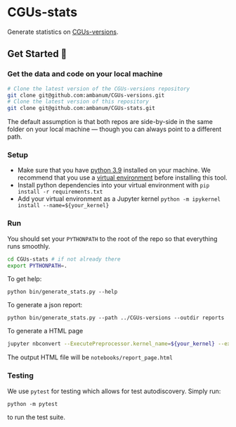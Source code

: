 # CGUs-stats

Generate statistics on [CGUs-versions](https://github.com/ambanum/CGUs-versions).

## Get Started :rocket:
### Get the data and code on your local machine
```sh
# Clone the latest version of the CGUs-versions repository
git clone git@github.com:ambanum/CGUs-versions.git
# Clone the latest version of this repository
git clone git@github.com:ambanum/CGUs-stats.git
```
The default assumption is that both repos are side-by-side in the same folder on your local machine — though you can always point to a different path.

### Setup
- Make sure that you have [python 3.9](https://www.python.org/downloads/release/python-390/) installed on your machine. We recommend that you use a [virtual environment](https://docs.python.org/3/tutorial/venv.html) before installing this tool.
- Install python dependencies into your virtual environment with `pip install -r requirements.txt`
- Add your virtual environment as a Jupyter kernel `python -m ipykernel install --name=${your_kernel}`

### Run

You should set your `PYTHONPATH` to the root of the repo so that everything runs smoothly.

```sh
cd CGUs-stats # if not already there
export PYTHONPATH=.
```

To get help:
```
python bin/generate_stats.py --help
```

To generate a json report:
```
python bin/generate_stats.py --path ../CGUs-versions --outdir reports
```

To generate a HTML page

```sh
jupyter nbconvert --ExecutePreprocessor.kernel_name=${your_kernel} --execute --to html --no-input notebooks/report_page.ipynb
```

The output HTML file will be `notebooks/report_page.html`

### Testing

We use `pytest` for testing which allows for test autodiscovery. Simply run:

```
python -m pytest
```

to run the test suite.
